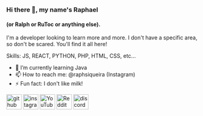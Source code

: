 ### Hi there 👋, my name's Raphael
####  (or Ralph or RuToc or anything else).
I'm a developer looking to learn more and more. I don't have a specific area, so don't be scared. You'll find it all here!

Skills: JS, REACT, PYTHON, PHP, HTML, CSS, etc...

- 🌱 I’m currently learning Java 
- 📫 How to reach me: @raphsiqueira (Instagram) 
- ⚡ Fun fact: I don't like milk! 


[<img src='https://cdn.jsdelivr.net/npm/simple-icons@3.0.1/icons/github.svg' alt='github' height='40'>](https://github.com/https://github.com/rutoc)  [<img src='https://cdn.jsdelivr.net/npm/simple-icons@3.0.1/icons/instagram.svg' alt='instagram' height='40'>](https://www.instagram.com/https://www.instagram.com/raphsiqueira//)  [<img src='https://cdn.jsdelivr.net/npm/simple-icons@3.0.1/icons/youtube.svg' alt='YouTube' height='40'>](https://www.youtube.com/channel/https://www.youtube.com/channel/UC8gF4M3UX5c74dtDEuPpJBQ)  [<img src='https://cdn.jsdelivr.net/npm/simple-icons@3.0.1/icons/reddit.svg' alt='Reddit' height='40'>](https://www.reddit.com/user/https://www.reddit.com/user/ralphsiq)  [<img src='https://cdn.jsdelivr.net/npm/simple-icons@3.0.1/icons/discord.svg' alt='discord' height='40'>](https://discord.gg/9y4bHae9Rb)  
